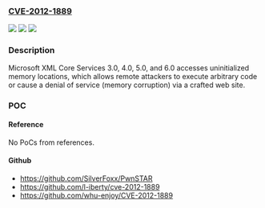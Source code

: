 ### [CVE-2012-1889](https://cve.mitre.org/cgi-bin/cvename.cgi?name=CVE-2012-1889)
![](https://img.shields.io/static/v1?label=Product&message=n%2Fa&color=blue)
![](https://img.shields.io/static/v1?label=Version&message=n%2Fa&color=blue)
![](https://img.shields.io/static/v1?label=Vulnerability&message=n%2Fa&color=brighgreen)

### Description

Microsoft XML Core Services 3.0, 4.0, 5.0, and 6.0 accesses uninitialized memory locations, which allows remote attackers to execute arbitrary code or cause a denial of service (memory corruption) via a crafted web site.

### POC

#### Reference
No PoCs from references.

#### Github
- https://github.com/SilverFoxx/PwnSTAR
- https://github.com/l-iberty/cve-2012-1889
- https://github.com/whu-enjoy/CVE-2012-1889

